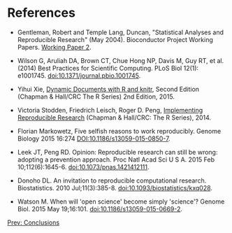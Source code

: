 # References

- Gentleman, Robert and Temple Lang, Duncan, "Statistical Analyses and
  Reproducible Research" (May 2004). Bioconductor Project Working
  Papers. [Working Paper 2](http://biostats.bepress.com/bioconductor/paper2).

- Wilson G, Aruliah DA, Brown CT, Chue Hong NP, Davis M, Guy RT, et
  al. (2014) Best Practices for Scientific Computing. PLoS Biol 12(1):
  e1001745. [doi:10.1371/journal.pbio.1001745](http://journals.plos.org/plosbiology/article?id=10.1371/journal.pbio.1001745).

- Yihui Xie,
  [Dynamic Documents with R and knitr](https://github.com/yihui/knitr-book),
  Second Edition (Chapman & Hall/CRC The R Series) 2nd Edition, 2015.

- Victoria Stodden, Friedrich Leisch, Roger D. Peng,
  [Implementing Reproducible Research](https://osf.io/s9tya/) (Chapman
  & Hall/CRC: The R Series), 2014.

- Florian Markowetz, Five selfish reasons to work reproducibly. Genome
  Biology 2015 16:274
  [DOI:10.1186/s13059-015-0850-7](http://genomebiology.biomedcentral.com/articles/10.1186/s13059-015-0850-7).

- Leek JT, Peng RD. Opinion: Reproducible research can still be wrong:
  adopting a prevention approach. Proc Natl Acad Sci U S A. 2015 Feb
  10;112(6):1645-6. [doi:10.1073/pnas.1421412111](http://www.pnas.org/content/112/6/1645).

- Donoho DL. An invitation to reproducible computational
  research. Biostatistics. 2010
  Jul;11(3):385-8. [doi:10.1093/biostatistics/kxq028](http://biostatistics.oxfordjournals.org/content/11/3/385.long).

- Watson M. When will 'open science' become simply 'science'? Genome
  Biol. 2015 May
  19;16:101. [doi:10.1186/s13059-015-0669-2](http://genomebiology.biomedcentral.com/articles/10.1186/s13059-015-0669-2).

[Prev: Conclusions](./04-ccl.md)
